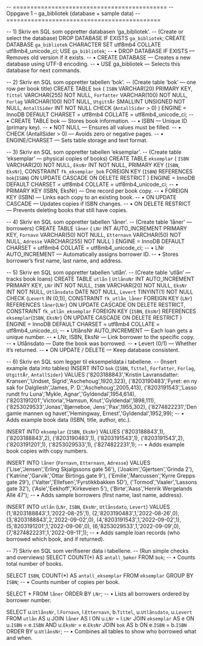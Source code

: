 -- ============================================
-- Oppgave 1 – ga_bibliotek (database + sample data)
-- ============================================


-- 1) Skriv en SQL som oppretter databasen ‘ga_bibliotek’.
--    (Create or select the database)
DROP DATABASE IF EXISTS `ga_bibliotek`;
CREATE DATABASE `ga_bibliotek`
  CHARACTER SET utf8mb4
  COLLATE utf8mb4_unicode_ci;
USE `ga_bibliotek`;
-- • DROP DATABASE IF EXISTS — Removes old version if it exists.
-- • CREATE DATABASE — Creates a new database using UTF-8 encoding.
-- • USE ga_bibliotek — Selects this database for next commands.


-- 2) Skriv en SQL som oppretter tabellen ‘bok’.
--    (Create table ‘bok’ — one row per book title)
CREATE TABLE `bok` (
  `ISBN`        VARCHAR(20)  PRIMARY KEY,
  `Tittel`      VARCHAR(255) NOT NULL,
  `Forfatter`   VARCHAR(100) NOT NULL,
  `Forlag`      VARCHAR(100) NOT NULL,
  `UtgittÅr`    SMALLINT UNSIGNED NOT NULL,
  `AntallSider` INT NOT NULL CHECK (`AntallSider` > 0)
) ENGINE = InnoDB
  DEFAULT CHARSET = utf8mb4
  COLLATE = utf8mb4_unicode_ci;
-- • CREATE TABLE bok — Stores book information.
-- • ISBN — Unique ID (primary key).
-- • NOT NULL — Ensures all values must be filled.
-- • CHECK (AntallSider > 0) — Avoids zero or negative pages.
-- • ENGINE/CHARSET — Sets table storage and text format.


-- 3) Skriv en SQL som oppretter tabellen ‘eksemplar’.
--    (Create table ‘eksemplar’ — physical copies of books)
CREATE TABLE `eksemplar` (
  `ISBN`  VARCHAR(20) NOT NULL,
  `EksNr` INT         NOT NULL,
  PRIMARY KEY (`ISBN`, `EksNr`),
  CONSTRAINT `fk_eksemplar_bok`
    FOREIGN KEY (`ISBN`) REFERENCES `bok`(`ISBN`)
      ON UPDATE CASCADE
      ON DELETE RESTRICT
) ENGINE = InnoDB
  DEFAULT CHARSET = utf8mb4
  COLLATE = utf8mb4_unicode_ci;
-- • PRIMARY KEY (ISBN, EksNr) — One record per book copy.
-- • FOREIGN KEY (ISBN) — Links each copy to an existing book.
-- • ON UPDATE CASCADE — Updates copies if ISBN changes.
-- • ON DELETE RESTRICT — Prevents deleting books that still have copies.


-- 4) Skriv en SQL som oppretter tabellen ‘låner’.
--    (Create table ‘låner’ — borrowers)
CREATE TABLE `låner` (
  `LNr`       INT AUTO_INCREMENT PRIMARY KEY,
  `Fornavn`   VARCHAR(50)  NOT NULL,
  `Etternavn` VARCHAR(50)  NOT NULL,
  `Adresse`   VARCHAR(255) NOT NULL
) ENGINE = InnoDB
  DEFAULT CHARSET = utf8mb4
  COLLATE = utf8mb4_unicode_ci;
-- • LNr AUTO_INCREMENT — Automatically assigns borrower ID.
-- • Stores borrower’s first name, last name, and address.


-- 5) Skriv en SQL som oppretter tabellen ‘utlån’.
--    (Create table ‘utlån’ — tracks book loans)
CREATE TABLE `utlån` (
  `UtlånsNr`   INT AUTO_INCREMENT PRIMARY KEY,
  `LNr`        INT         NOT NULL,
  `ISBN`       VARCHAR(20) NOT NULL,
  `EksNr`      INT         NOT NULL,
  `Utlånsdato` DATE        NOT NULL,
  `Levert`     TINYINT(1)  NOT NULL CHECK (`Levert` IN (0,1)),
  CONSTRAINT `fk_utlån_låner`
    FOREIGN KEY (`LNr`) REFERENCES `låner`(`LNr`)
      ON UPDATE CASCADE
      ON DELETE RESTRICT,
  CONSTRAINT `fk_utlån_eksemplar`
    FOREIGN KEY (`ISBN`, `EksNr`) REFERENCES `eksemplar`(`ISBN`, `EksNr`)
      ON UPDATE CASCADE
      ON DELETE RESTRICT
) ENGINE = InnoDB
  DEFAULT CHARSET = utf8mb4
  COLLATE = utf8mb4_unicode_ci;
-- • UtlånsNr AUTO_INCREMENT — Each loan gets a unique number.
-- • LNr, ISBN, EksNr — Link borrower to the specific copy.
-- • Utlånsdato — Date the book was borrowed.
-- • Levert (0/1) — Whether it’s returned.
-- • ON UPDATE / DELETE — Keep database consistent.


-- 6) Skriv en SQL som legger til eksempeldata i tabellene.
--    (Insert example data into tables)
INSERT INTO `bok` (`ISBN`, `Tittel`, `Forfatter`, `Forlag`, `UtgittÅr`, `AntallSider`) VALUES
('8203188843','Kristin Lavransdatter: Kransen','Undset, Sigrid','Aschehoug',1920,323),
('8203190483','Fyret: en ny sak for Dalgliesh','James, P. D.','Aschehoug',2005,413),
('8203191543','Lasso rundt fru Luna','Mykle, Agnar','Gyldendal',1954,614),
('8203191201','Victoria','Hamsun, Knut','Gyldendal',1898,111),
('8253029533','Jonas','Bjørneboe, Jens','Pax',1955,302),
('8274822231','Den gamle mannen og havet','Hemingway, Ernest','Gyldendal',1952,99);
-- • Adds example book data (ISBN, title, author, etc.).


INSERT INTO `eksemplar` (`ISBN`, `EksNr`) VALUES
('8203188843',1), ('8203188843',2),
('8203190483',1),
('8203191543',1), ('8203191543',2),
('8203191201',1),
('8253029533',1),
('8274822231',1);
-- • Adds example book copies with copy numbers.


INSERT INTO `låner` (`Fornavn`, `Etternavn`, `Adresse`) VALUES
('Lise','Jensen','Erling Skjalgssons gate 56'),
('Joakim','Gjertsen','Grinda 2'),
('Katrine','Garvik','Ottar Birtings gate 9'),
('Emilie','Marcussen','Kyrre Grepps gate 29'),
('Valter','Ellefsen','Fyrstikkbakken 5D'),
('Tormod','Vaaler','Lassons gate 32'),
('Asle','Eekhoff','Kirkeveien 5'),
('Birte','Aass','Henrik Wergelands Allé 47');
-- • Adds sample borrowers (first name, last name, address).


INSERT INTO `utlån` (`LNr`, `ISBN`, `EksNr`, `Utlånsdato`, `Levert`) VALUES
(1,'8203188843',1,'2022-08-25',1),
(2,'8203190483',1,'2022-08-26',0),
(3,'8203188843',2,'2022-09-02',0),
(4,'8203191543',1,'2022-09-02',1),
(5,'8203191201',1,'2022-09-06',0),
(6,'8253029533',1,'2022-09-09',0),
(7,'8274822231',1,'2022-09-11',1);
-- • Adds sample loan records (who borrowed which book, and if returned).


-- 7) Skriv en SQL som verifiserer data i tabellene.
--    (Run simple checks and overviews)
SELECT COUNT(*) AS `antall_bøker`
FROM `bok`;
-- • Counts total number of books.

SELECT `ISBN`, COUNT(*) AS `antall_eksemplar`
FROM `eksemplar`
GROUP BY `ISBN`;
-- • Counts number of copies per book.

SELECT *
FROM `låner`
ORDER BY `LNr`;
-- • Lists all borrowers ordered by borrower number.

SELECT u.`UtlånsNr`,
       l.`Fornavn`,
       l.`Etternavn`,
       b.`Tittel`,
       u.`Utlånsdato`,
       u.`Levert`
FROM `utlån` AS u
JOIN `låner` AS l ON u.`LNr` = l.`LNr`
JOIN `eksemplar` AS e ON u.`ISBN` = e.`ISBN` AND u.`EksNr` = e.`EksNr`
JOIN `bok` AS b ON e.`ISBN` = b.`ISBN`
ORDER BY u.`UtlånsNr`;
-- • Combines all tables to show who borrowed what and when.